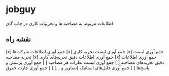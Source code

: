# jobguy

اطلاعات مربوط به مصاحبه ها و تجربیات کاری در جاب گای

## نقشه راه

[x] جمع آوری اطلاعات شرکت‌ها
[x] جمع آوری لیست تجربه کاری
[x] جمع آوری لیست تجربه مصاحبه
[x] جمع آوری اطلاعات دقیق تجربه‌های کاری
[x] جمع آوری اطلاعات دقیق تجربه‌های مصاحبه
[ ] جمع آوری لیست نظرات هر مصاحبه
[ ] جمع آوری پرسش و پاسخ‌ها
[ ] جمع آوری فایل‌های استاتیک (تصاویر و ...)
[ ] جمع آوری چارت حقوق
